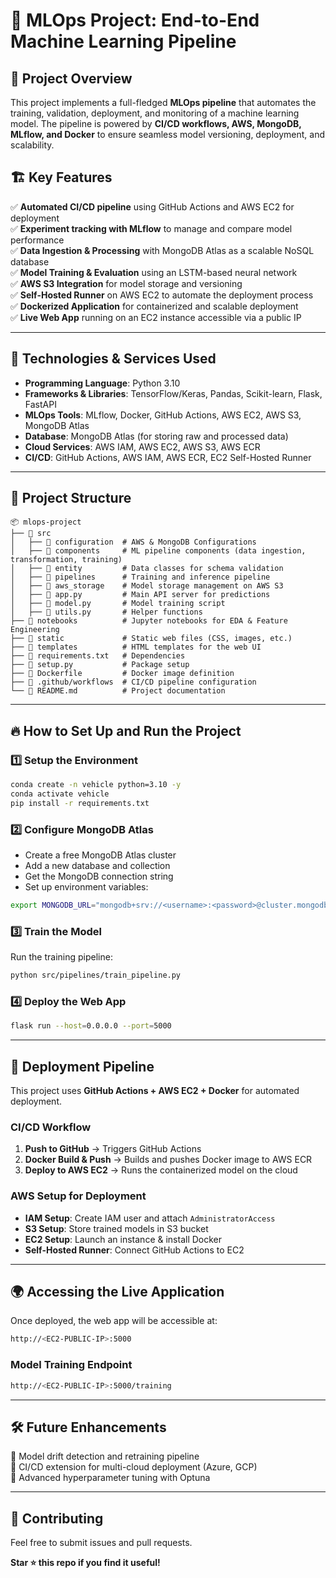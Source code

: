 # 🚀 MLOps Project: End-to-End Machine Learning Pipeline

## 🌟 Project Overview
This project implements a full-fledged **MLOps pipeline** that automates the training, validation, deployment, and monitoring of a machine learning model. The pipeline is powered by **CI/CD workflows, AWS, MongoDB, MLflow, and Docker** to ensure seamless model versioning, deployment, and scalability.

## 🏗️ Key Features
✅ **Automated CI/CD pipeline** using GitHub Actions and AWS EC2 for deployment  
✅ **Experiment tracking with MLflow** to manage and compare model performance  
✅ **Data Ingestion & Processing** with MongoDB Atlas as a scalable NoSQL database  
✅ **Model Training & Evaluation** using an LSTM-based neural network  
✅ **AWS S3 Integration** for model storage and versioning  
✅ **Self-Hosted Runner** on AWS EC2 to automate the deployment process  
✅ **Dockerized Application** for containerized and scalable deployment  
✅ **Live Web App** running on an EC2 instance accessible via a public IP  

---
## 📌 Technologies & Services Used
- **Programming Language**: Python 3.10
- **Frameworks & Libraries**: TensorFlow/Keras, Pandas, Scikit-learn, Flask, FastAPI
- **MLOps Tools**: MLflow, Docker, GitHub Actions, AWS EC2, AWS S3, MongoDB Atlas
- **Database**: MongoDB Atlas (for storing raw and processed data)
- **Cloud Services**: AWS IAM, AWS EC2, AWS S3, AWS ECR
- **CI/CD**: GitHub Actions, AWS IAM, AWS ECR, EC2 Self-Hosted Runner

---
## 📂 Project Structure
```
📦 mlops-project
├── 📂 src
│   ├── 📂 configuration  # AWS & MongoDB Configurations
│   ├── 📂 components     # ML pipeline components (data ingestion, transformation, training)
│   ├── 📂 entity         # Data classes for schema validation
│   ├── 📂 pipelines      # Training and inference pipeline
│   ├── 📂 aws_storage    # Model storage management on AWS S3
│   ├── 📜 app.py         # Main API server for predictions
│   ├── 📜 model.py       # Model training script
│   ├── 📜 utils.py       # Helper functions
├── 📂 notebooks          # Jupyter notebooks for EDA & Feature Engineering
├── 📂 static             # Static web files (CSS, images, etc.)
├── 📂 templates          # HTML templates for the web UI
├── 📜 requirements.txt   # Dependencies
├── 📜 setup.py           # Package setup
├── 📜 Dockerfile         # Docker image definition
├── 📜 .github/workflows  # CI/CD pipeline configuration
└── 📜 README.md          # Project documentation
```

---
## 🔥 How to Set Up and Run the Project
### 1️⃣ **Setup the Environment**
```sh
conda create -n vehicle python=3.10 -y
conda activate vehicle
pip install -r requirements.txt
```
### 2️⃣ **Configure MongoDB Atlas**
- Create a free MongoDB Atlas cluster
- Add a new database and collection
- Get the MongoDB connection string
- Set up environment variables:
```sh
export MONGODB_URL="mongodb+srv://<username>:<password>@cluster.mongodb.net/db_name"
```

### 3️⃣ **Train the Model**
Run the training pipeline:
```sh
python src/pipelines/train_pipeline.py
```

### 4️⃣ **Deploy the Web App**
```sh
flask run --host=0.0.0.0 --port=5000
```

---
## 📡 Deployment Pipeline
This project uses **GitHub Actions + AWS EC2 + Docker** for automated deployment.
### **CI/CD Workflow**
1. **Push to GitHub** → Triggers GitHub Actions
2. **Docker Build & Push** → Builds and pushes Docker image to AWS ECR
3. **Deploy to AWS EC2** → Runs the containerized model on the cloud

### **AWS Setup for Deployment**
- **IAM Setup**: Create IAM user and attach `AdministratorAccess`
- **S3 Setup**: Store trained models in S3 bucket
- **EC2 Setup**: Launch an instance & install Docker
- **Self-Hosted Runner**: Connect GitHub Actions to EC2

---
## 🌍 Accessing the Live Application
Once deployed, the web app will be accessible at:
```sh
http://<EC2-PUBLIC-IP>:5000
```
### **Model Training Endpoint**
```sh
http://<EC2-PUBLIC-IP>:5000/training
```

---
## 🛠️ Future Enhancements
🔹 Model drift detection and retraining pipeline  
🔹 CI/CD extension for multi-cloud deployment (Azure, GCP)  
🔹 Advanced hyperparameter tuning with Optuna  

---
## 🤝 Contributing
Feel free to submit issues and pull requests.

**Star ⭐ this repo if you find it useful!**

